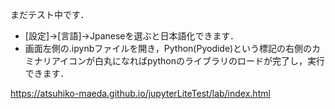 まだテスト中です．

* [設定]→[言語]->Jpaneseを選ぶと日本語化できます．
* 画面左側の.ipynbファイルを開き，Python(Pyodide)という標記の右側のカミナリアイコンが白丸になればpythonのライブラリのロードが完了し，実行できます．

https://atsuhiko-maeda.github.io/jupyterLiteTest/lab/index.html
